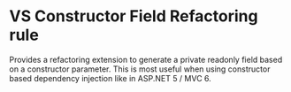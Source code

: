 # VS Constructor Field Refactoring rule

Provides a refactoring extension to generate a private readonly field based on a constructor parameter. This is most useful when using constructor based dependency injection like in ASP.NET 5 / MVC 6.
